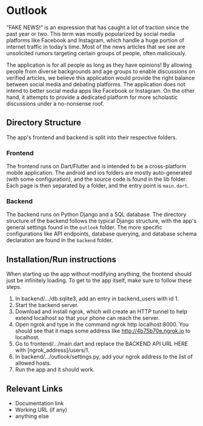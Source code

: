 # Outlook
“FAKE NEWS!” is an expression that has caught a lot of traction since the past year or two. This term was mostly popularized by social media platforms like Facebook and Instagram, which handle a huge portion of internet traffic in today’s time. Most of the news articles that we see are unsolicited rumors targeting certain groups of people, often maliciously. 

The application is for all people as long as they have opinions! By allowing people from diverse backgrounds and age groups to enable discussions on verified articles, we believe this application would provide the right balance between social media and debating platforms. The application does not intend to better social media apps like Facebook or Instagram. On the other hand, it attempts to provide a dedicated platform for more scholastic discussions under a no-nonsense roof.

## Directory Structure
The app's frontend and backend is split into their respective folders.
### Frontend
The frontend runs on Dart/Flutter and is intended to be a cross-platform mobile application. The android and ios folders are mostly auto-generated (with some configuration), and the source code is found in the lib folder. Each page is then separated by a folder, and the entry point is `main.dart`.
### Backend
The backend runs on Python Django and a SQL database. The directory structure of the backend follows the typical Django structure, with the app's general settings found in the `outlook` folder. The more specific configurations like API endpoints, database querying, and database schema declaration are found in the `backend` folder.

## Installation/Run instructions
When starting up the app without modifying anything, the frontend should just be infinitely loading. To get to the app itself, make sure to follow these steps.

1. In backend/.../db.sqlite3, add an entry in backend_users with id 1.
2. Start the backend server.
3. Download and install ngrok, which will create an HTTP tunnel to help extend localhost so that your phone can reach the server.
4. Open ngrok and type in the command ngrok http localhost:8000. You should see that it maps some address like http://4b75b70e.ngrok.io to localhost.
5. Go to frontend/.../main.dart and replace the BACKEND API URL HERE with [ngrok_address]/users/1.
6. In backend/.../outlook/settings.py, add your ngrok address to the list of allowed hosts.
7. Run the app and it should work.

## Relevant Links 
- Documentation link
- Working URL (if any)
- anything else


